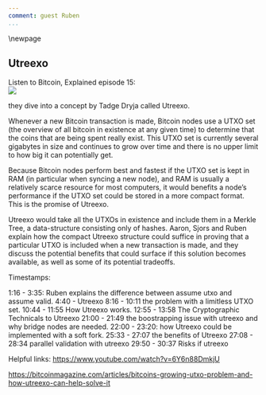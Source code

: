 ```yaml
---
comment: guest Ruben
...
```

\newpage
## Utreexo

Listen to Bitcoin, Explained episode 15:\
![](qr/15.png)

they dive into a concept by Tadge Dryja called Utreexo.

Whenever a new Bitcoin transaction is made, Bitcoin nodes use a UTXO set (the overview of all bitcoin in existence at any given time) to determine that the coins that are being spent really exist. This UTXO set is currently several gigabytes in size and continues to grow over time and there is no upper limit to how big it can potentially get.

Because Bitcoin nodes perform best and fastest if the UTXO set is kept in RAM (in particular when syncing a new node), and RAM is usually a relatively scarce resource for most computers, it would benefits a node’s performance if the UTXO set could be stored in a more compact format. This is the promise of Utreexo.

Utreexo would take all the UTXOs in existence and include them in a Merkle Tree, a data-structure consisting only of hashes. Aaron, Sjors and Ruben explain how the compact Utreexo structure could suffice in proving that a particular UTXO is included when a new transaction is made, and they discuss the potential benefits that could surface if this solution becomes available, as well as some of its potential tradeoffs.

Timestamps:

1:16 - 3:35: Ruben explains the difference between assume utxo and assume valid.
4:40 - Utreexo
8:16 - 10:11 the problem with a limitless UTXO set.
10:44 - 11:55 How Utreexo works.
12:55 - 13:58 The Cryptographic Technicals to Utreexo
21:00 - 21:49 the boostrapping issue with utreexo and why bridge nodes are needed.
22:00 - 23:20: how Utreexo could be implemented with a soft fork.
25:33 - 27:07 the benefits of Utreexo
27:08 - 28:34 parallel validation with utreexo
29:50 - 30:37 Risks if utreexo


Helpful links:
https://www.youtube.com/watch?v=6Y6n88DmkjU

https://bitcoinmagazine.com/articles/bitcoins-growing-utxo-problem-and-how-utreexo-can-help-solve-it
